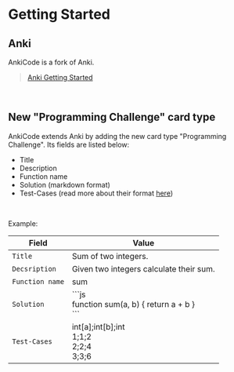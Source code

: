 # Getting Started

## Anki
AnkiCode is a fork of Anki.
>[Anki Getting Started](https://docs.ankiweb.net/getting-started.html)
<br>


## New "Programming Challenge" card type
AnkiCode extends Anki by adding the new card type "Programming Challenge". Its fields are listed below:

- Title
- Description
- Function name
- Solution (markdown format)
- Test-Cases (read more about their format [here](http://www.google.com))

<br>

Example:


| Field            | Value                                                      |
| ---------------- | ---------------------------------------------------------- | 
| `Title`          | Sum of two integers.                                       |
| `Decsription`    | Given two integers calculate their sum.                    |
| `Function name`  | sum                                                        |
| `Solution`       | \`\`\`js<br>function sum(a, b) { return a + b }<br>\`\`\`  |
| `Test-Cases`     | int[a];int[b];int<br>1;1;2<br>2;2;4<br>3;3;6               |

